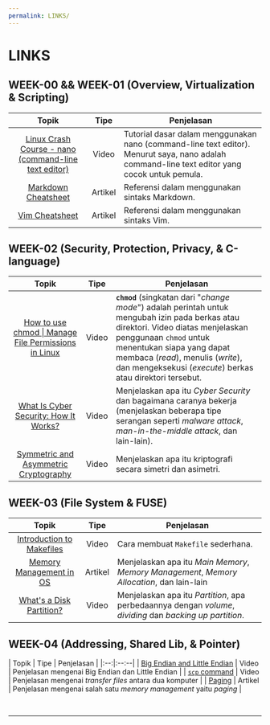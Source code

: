 ```yaml
---
permalink: LINKS/
---
```


# LINKS

## WEEK-00 && WEEK-01 (Overview, Virtualization & Scripting)

| Topik | Tipe | Penjelasan |
|:--:|:--:|--|
| [Linux Crash Course - nano (command-line text editor)](https://youtu.be/DLeATFgGM-A?si=H9MyI6jU5_xhYu7H) | Video | Tutorial dasar dalam menggunakan nano (command-line text editor). Menurut saya, nano adalah command-line text editor yang cocok untuk pemula. |
| [Markdown Cheatsheet](https://github.com/adam-p/markdown-here/wiki/Markdown-Cheatsheet) | Artikel | Referensi dalam menggunakan sintaks Markdown. |
| [Vim Cheatsheet](https://vim.rtorr.com/) | Artikel | Referensi dalam menggunakan sintaks Vim. |

## WEEK-02 (Security, Protection, Privacy, & C-language)

| Topik | Tipe | Penjelasan |
|:---:|:--:|--|
| [How to use chmod \| Manage File Permissions in Linux](https://youtu.be/ngJG6Ix5FR4?feature=shared) | Video | **`chmod`** (singkatan dari "_change mode_") adalah perintah untuk mengubah izin pada berkas atau direktori. Video diatas menjelaskan penggunaan `chmod` untuk menentukan siapa yang dapat membaca (_read_), menulis (_write_), dan mengeksekusi (_execute_) berkas atau direktori tersebut. |
| [What Is Cyber Security: How It Works?](https://youtu.be/inWWhr5tnEA?feature=shared) | Video | Menjelaskan apa itu _Cyber Security_ dan bagaimana caranya bekerja (menjelaskan beberapa tipe serangan seperti _malware attack_, _man-in-the-middle attack_, dan lain-lain). |
| [Symmetric and Asymmetric Cryptography](https://youtu.be/6uRI4o5EUkI?feature=shared) | Video | Menjelaskan apa itu kriptografi secara simetri dan asimetri. |

## WEEK-03 (File System & FUSE)

| Topik | Tipe | Penjelasan |
|:---:|:--:|--|
| [Introduction to Makefiles](https://www.youtube.com/watch?v=_r7i5X0rXJk&ab_channel=PaulProgramming) | Video | Cara membuat `Makefile` sederhana. |
| [Memory Management in OS](https://www.geeksforgeeks.org/memory-management-in-operating-system/) | Artikel | Menjelaskan apa itu _Main Memory_, _Memory Management_, _Memory Allocation_, dan lain-lain |
| [What's a Disk Partition?](https://www.youtube.com/watch?v=udDkSdKLFGk&ab_channel=AskLeo!) | Video | Menjelaskan apa itu _Partition_, apa perbedaannya dengan _volume_, _dividing_ dan _backing up_ _partition_. |

## WEEK-04 (Addressing, Shared Lib, & Pointer)
| Topik | Tipe | Penjelasan |
|:--:|:--:--|
| [Big Endian and Little Endian](https://youtu.be/jhErugDB-34?feature=shared) | Video | Penjelasan mengenai Big Endian dan Little Endian |
| [`scp` command](https://youtu.be/fmMg6cyww14?feature=shared)  | Video | Penjelasan mengenai *transfer files* antara dua komputer |
| [Paging](https://www.geeksforgeeks.org/paging-in-operating-system/) | Artikel | Penjelasan mengenai salah satu *memory management* yaitu *paging* |

<br>
<hr>
